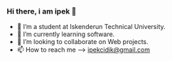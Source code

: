 ### Hi there, i am ipek 👋

- 🔭 I’m a student at Iskenderun Technical University.
- 🌱 I’m currently learning software.
- 👯 I’m looking to collaborate on Web projects.
- 📫 How to reach me --> ipekcidik@gmail.com
